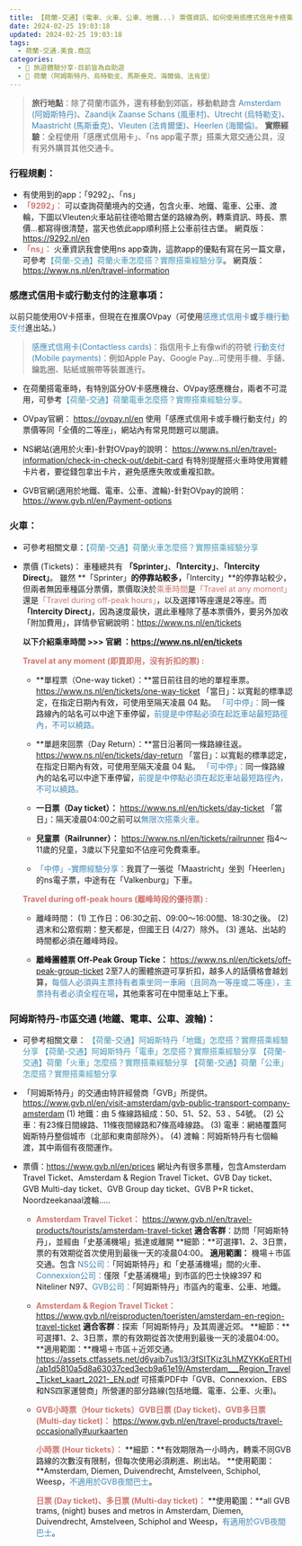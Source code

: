 ```yaml
---
title: 【荷蘭-交通】(電車、火車、公車、地鐵...) 票價資訊、如何使用感應式信用卡搭乘？
date: 2024-02-25 19:03:18
updated: 2024-02-25 19:03:18
tags:
  - 荷蘭-交通.美食.商店
categories: 
  - 🌴 旅遊體驗分享-目前皆為自助遊
  - 🥥 荷蘭（阿姆斯特丹、烏特勒支、馬斯垂克、海爾倫、法肯堡）
---
```


> **旅行地點**：除了荷蘭市區外，還有移動到郊區，移動軌跡含 <font color=#4287B5>Amsterdam (阿姆斯特丹)</font>、<font color=#4287B5>Zaandijk Zaanse Schans (風車村)</font>、<font color=#4287B5>Utrecht (烏特勒支)</font>、<font color=#4287B5>Maastricht (馬斯垂克)</font>、<font color=#4287B5>Vleuten (法肯爾堡)</font>、<font color=#4287B5>Heerlen (海爾倫)。</font>
> **實際經驗**：全程使用「感應式信用卡」、「ns app電子票」搭乘大眾交通公具，沒有另外購買其他交通卡。
<!-- more -->

### 行程規劃：
+ 有使用到的app：「9292」、「ns」
+  **<font color=#D1756F>「9292」：</font>**
可以查詢荷蘭境內的交通，包含火車、地鐵、電車、公車、渡輪，下圖以Vleuten火車站前往德哈爾古堡的路線為例，轉乘資訊、時長、票價…都寫得很清楚，當天也依此app順利搭上公車前往古堡。
網頁版：https://9292.nl/en
+  **<font color=#D1756F>「ns」：</font>**
火車資訊我會使用ns app查詢，這款app的優點有寫在另一篇文章，可參考<font color=#4599B6>【荷蘭-交通】荷蘭火車怎麼搭？實際搭乘經驗分享</font>。
網頁版：https://www.ns.nl/en/travel-information


### 感應式信用卡或行動支付的注意事項：
以前只能使用OV卡搭車，但現在在推廣OVpay（可使用<font color=#4287B5>感應式信用卡</font>或<font color=#4287B5>手機行動支付</font>進出站。）
><font color=#4287B5>感應式信用卡(Contactless cards)：</font>指信用卡上有像wifi的符號
><font color=#4287B5>行動支付(Mobile payments)：</font>例如Apple Pay、Google Pay…可使用手機、手錶、鑰匙圈、貼紙或腕帶等裝置進行。

+  在荷蘭搭電車時，有特別區分OV卡感應機台、OVpay感應機台，兩者不可混用，可參考<font color=#4599B6>【荷蘭-交通】荷蘭電車怎麼搭？實際搭乘經驗分享。</font>

+  OVpay官網：
https://ovpay.nl/en
使用「感應式信用卡或手機行動支付」的票價等同「全價的二等座」，網站內有常見問題可以閱讀。

+  NS網站(適用於火車)-針對OVpay的說明：
https://www.ns.nl/en/travel-information/check-in-check-out/debit-card 
有特別提醒搭火車時使用實體卡片者，要從錢包拿出卡片，避免感應失敗或重複扣款。
 
+  GVB官網(適用於地鐵、電車、公車、渡輪)-針對OVpay的說明：
https://www.gvb.nl/en/Payment-options

### 火車：
+  可參考相關文章：<font color=#4599B6>【荷蘭-交通】荷蘭火車怎麼搭？實際搭乘經驗分享</font>
+  票價 (Tickets)：
車種總共有 **「Sprinter」**、**「Intercity」**、**「Intercity Direct」**。
雖然 **「Sprinter」**的停靠站較多，**「Intercity」**的停靠站較少，但兩者無因車種區分票價，票價取決於<font color=#D1756F>乘車時間</font>是<font color=#D1756F>「Travel at any moment」</font>還是<font color=#D1756F>「Travel during off-peak hours」</font>，以及選擇1等座還是2等座。而 **「Intercity Direct」**，因為速度最快，選此車種除了基本票價外，要另外加收「附加費用」，詳情參官網說明：https://www.ns.nl/en/tickets

    **以下介紹乘車時間   >>> 官網 ：https://www.ns.nl/en/tickets** 

    **<font color=#D1756F>Travel at any moment (即買即用，沒有折扣的票) :</font>** 
   +  **單程票（One-way ticket）：**當日前往目的地的單程車票。
   https://www.ns.nl/en/tickets/one-way-ticket
   「當日」：以寬鬆的標準認定，在指定日期內有效，可使用至隔天凌晨 04 點。
   <font color=#4287B5>「可中停」：</font>同一條路線內的站名可以中途下車停留，<font color=#4287B5>前提是中停點必須在起訖車站最短路徑內，不可以繞路。</font>
   +  **單趟來回票（Day Return）：**當日沿著同一條路線往返。
   https://www.ns.nl/en/tickets/day-return
   「當日」：以寬鬆的標準認定，在指定日期內有效，可使用至隔天凌晨 04 點。
   <font color=#4287B5>「可中停」：</font>同一條路線內的站名可以中途下車停留，<font color=#4287B5>前提是中停點必須在起訖車站最短路徑內，不可以繞路。</font>
   +  **一日票（Day ticket）：**
   https://www.ns.nl/en/tickets/day-ticket
   「當日」：隔天凌晨04:00之前可以<font color=#4287B5>無限次搭乘火車。</font>
   +  **兒童票（Railrunner）：**
   https://www.ns.nl/en/tickets/railrunner
   指4～11歲的兒童，3歲以下兒童如不佔座可免費乘車。

    +  <font color=#4287B5>「中停」-實際經驗分享：</font>我買了一張從「Maastricht」坐到「Heerlen」的ns電子票，中途有在「Valkenburg」下車。

    **<font color=#D1756F>Travel during off-peak hours (離峰時段的優待票) :</font>**                          
    + 離峰時間：
    (1)	工作日：06:30之前、09:00～16:00間、18:30之後。
    (2)	週末和公眾假期：整天都是，但國王日 (4/27）除外。
    (3)	進站、出站的時間都必須在離峰時段。

    + **離峰團體票 Off-Peak Group Ticke：**
    https://www.ns.nl/en/tickets/off-peak-group-ticket
    2至7人的團體旅遊可享折扣，越多人的話價格會越划算，<font color=#4287B5>每個人必須與主票持有者乘坐同一車廂（且同為一等座或二等座），主票持有者必須全程在場</font>，其他乘客可在中間車站上下車。

### 阿姆斯特丹-市區交通 (地鐵、電車、公車、渡輪)：
+  可參考相關文章：
<font color=#4599B6>【荷蘭-交通】阿姆斯特丹「地鐵」怎麼搭？實際搭乘經驗分享</font>
<font color=#4599B6>【荷蘭-交通】阿姆斯特丹「電車」怎麼搭？實際搭乘經驗分享</font>
<font color=#4599B6>【荷蘭-交通】荷蘭「火車」怎麼搭？實際搭乘經驗分享</font>
<font color=#4599B6>【荷蘭-交通】荷蘭「公車」怎麼搭？實際搭乘經驗分享</font>

+  「阿姆斯特丹」的交通由特許經營商「GVB」所提供。 
https://www.gvb.nl/en/visit-amsterdam/gvb-public-transport-company-amsterdam
(1)	地鐵：由 5 條線路組成：50、51、52、53 、54號。
(2)	公車：有23條日間線路、11條夜間線路和7條高峰線路。
(3)  電車：網絡覆蓋阿姆斯特丹整個城市（北部和東南部除外）。
(4)	渡輪：阿姆斯特丹有七個輪渡，其中兩個有夜間運作。
+  票價：https://www.gvb.nl/en/prices
網址內有很多票種，包含Amsterdam Travel Ticket、Amsterdam & Region Travel Ticket、GVB Day ticket、GVB Multi-day ticket、GVB Group day ticket、GVB P+R ticket、Noordzeekanaal渡輪…..

   +  **<font color=#D1756F>Amsterdam Travel Ticket：</font>**
   https://www.gvb.nl/en/travel-products/tourists/amsterdam-travel-ticket
    **適合客群**：訪問「阿姆斯特丹」，並經由「史基浦機場」抵達或離開
    **細節：**可選擇1、2、3日票，票的有效期從首次使用到最後一天的凌晨04:00。
    **適用範圍：** 機場＋市區交通。包含 <font color=#4287B5>NS公司：</font>「阿姆斯特丹」和「史基浦機場」間的火車、<font color=#4287B5>Connexxion公司：</font>僅限「史基浦機場」到市區的巴士快線397 和 Niteliner N97、<font color=#4287B5>GVB公司：</font>「阿姆斯特丹」市區內的電車、公車、地鐵。
 
   +  **<font color=#D1756F>Amsterdam & Region Travel Ticket：</font>**
   https://www.gvb.nl/reisproducten/toeristen/amsterdam-en-region-travel-ticket
   **適合客群**：探索「阿姆斯特丹」及其周邊近郊。
   **細節：**可選擇1、2、3日票，票的有效期從首次使用到最後一天的凌晨04:00。
   **適用範圍：**機場＋市區＋近郊交通。
   https://assets.ctfassets.net/d6yaib7us1l3/3fSITKjz3LhMZYKKqERTHI/ab1d5810a5d8a63037ced3ecb9a61e19/Amsterdam___Region_Travel_Ticket_kaart_2021-_EN.pdf
   可搭乘PDF中「GVB、Connexxion、EBS和NS四家運營商」所營運的部分路線(包括地鐵、電車、公車、火車)。
 
   +  **<font color=#D1756F>GVB小時票（Hour tickets）GVB日票 (Day ticket)、GVB多日票 (Multi-day ticket)：</font>**
   https://www.gvb.nl/en/travel-products/travel-occasionally#uurkaarten
   
       **<font color=#D1756F>小時票 (Hour tickets）：</font>**
       **細節：**有效期限為一小時內，轉乘不同GVB路線的次數沒有限制，但每次使用必須刷進、刷出站。
       **使用範圍：**Amsterdam, Diemen, Duivendrecht, Amstelveen, Schiphol, Weesp，<font color=#4287B5>不適用於GVB夜間巴士</font>。 

       **<font color=#D1756F>日票 (Day ticket)、多日票 (Multi-day ticket)：</font>**
       **使用範圍：**all GVB trams, (night) buses and metros in Amsterdam, Diemen, Duivendrecht, Amstelveen, Schiphol and Weesp，<font color=#4287B5>有適用於GVB夜間巴士</font>。 
